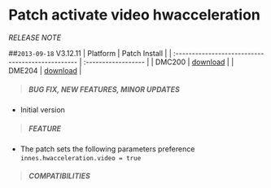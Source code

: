 # Patch activate video hwacceleration
*RELEASE NOTE*

##`2013-09-18` V3.12.11
|              Platform                             |    Patch Install    |
| :------------------------------------------------ | :------------------ |
| DMC200 | [download](https://github.com/Qeedji/archives/blob/master/downloads/patch-activate-video-hwacceleration/activate%20video%20hwacceleration-dmc200-patch-3.11.10.frm) |
| DME204 | [download](https://github.com/Qeedji/archives/blob/master/downloads/patch-activate-video-hwacceleration/activate%20video%20hwacceleration-dme204-patch-3.11.10.frm) |

>##### **BUG FIX, NEW FEATURES, MINOR UPDATES**
- Initial version
>##### **FEATURE**
- The patch sets the following parameters preference ```innes.hwacceleration.video = true```
>##### **COMPATIBILITIES**


